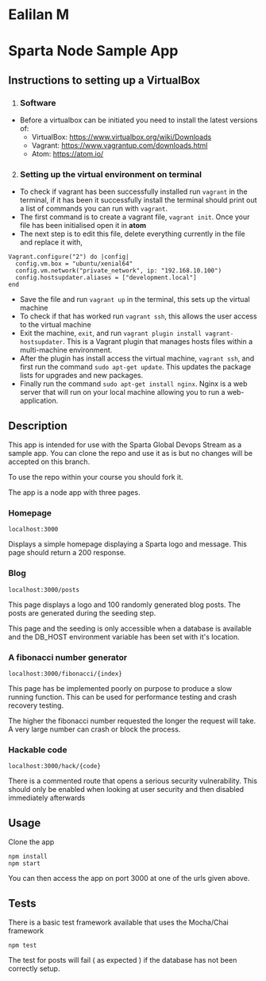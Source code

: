 # Ealilan M

# Sparta Node Sample App

## Instructions to setting up a VirtualBox

1. <h3> Software</h3>
  * Before a virtualbox can be initiated you need to install the latest versions of:
    * VirtualBox: https://www.virtualbox.org/wiki/Downloads
    * Vagrant: https://www.vagrantup.com/downloads.html
    * Atom: https://atom.io/
2. <h3>Setting up the virtual environment on terminal</h3>
  * To check if vagrant has been successfully installed run
    `vagrant`
    in the terminal, if it has been it successfully install the terminal should print out a list of commands you can run with `vagrant`.
  * The first command is to create a vagrant file, `vagrant init`. Once your file has been initialised open it in **atom**
  * The next step is to edit this file, delete everything currently in the file and replace it with,
  ```
  Vagrant.configure("2") do |config|
    config.vm.box = "ubuntu/xenial64"
    config.vm.network("private_network", ip: "192.168.10.100")
    config.hostsupdater.aliases = ["development.local"]
  end
  ```
  * Save the file and run `vagrant up` in the terminal, this sets up the virtual machine
  * To check if that has worked run `vagrant ssh`, this allows the user access to the virtual machine
  * Exit the machine, `exit`, and run `vagrant plugin install vagrant-hostsupdater`. This is a Vagrant plugin that manages hosts files within a multi-machine environment.
  * After the plugin has install access the virtual machine, `vagrant ssh`, and first run the command `sudo apt-get update`. This updates the package lists for upgrades and new packages.
  * Finally run the command `sudo apt-get install nginx`. Nginx is a web server that will run on your local machine allowing you to run a web-application.


## Description

This app is intended for use with the Sparta Global Devops Stream as a sample app. You can clone the repo and use it as is but no changes will be accepted on this branch.

To use the repo within your course you should fork it.

The app is a node app with three pages.

### Homepage

``localhost:3000``

Displays a simple homepage displaying a Sparta logo and message. This page should return a 200 response.

### Blog

``localhost:3000/posts``

This page displays a logo and 100 randomly generated blog posts. The posts are generated during the seeding step.

This page and the seeding is only accessible when a database is available and the DB_HOST environment variable has been set with it's location.

### A fibonacci number generator

``localhost:3000/fibonacci/{index}``

This page has be implemented poorly on purpose to produce a slow running function. This can be used for performance testing and crash recovery testing.

The higher the fibonacci number requested the longer the request will take. A very large number can crash or block the process.


### Hackable code

``localhost:3000/hack/{code}``

There is a commented route that opens a serious security vulnerability. This should only be enabled when looking at user security and then disabled immediately afterwards

## Usage

Clone the app

```
npm install
npm start
```

You can then access the app on port 3000 at one of the urls given above.

## Tests

There is a basic test framework available that uses the Mocha/Chai framework

```
npm test
```

The test for posts will fail ( as expected ) if the database has not been correctly setup.
